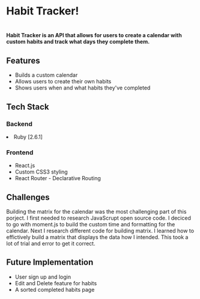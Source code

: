 <h1> Habit Tracker! <h1/>
  

<h4> Habit Tracker is an API that allows for users to create a calendar with custom habits and track what days they complete them.</h4>
<h2> Features </h2> 
<ul>
  <li>Builds a custom calendar</li>
  <li>Allows users to create their own habits</li>
  <li>Shows users when and what habits they've completed</li>
</ul>
<h2> Tech Stack </h2>
<h3> Backend </h3
<ul>
  <li>Ruby [2.6.1]</li>
</ul>
<h3> Frontend </h3>
<ul>
  <li>React.js</li>
  <li>Custom CSS3 styling</li>
  <li>React Router - Declarative Routing</li>
</ul>
<h2> Challenges </h2>
Building the matrix for the calendar was the most challenging part of this porject. I first needed to research JavaScrupt open source code. I deciced to go with moment.js to build the custom time and formatting for the calendar. Next I research different code for building matrix. I learned how to effictively build a matrix that displays the data how I intended. This took a lot of trial and error to get it correct.
<h2> Future Implementation </h2>
<ul>
  <li>User sign up and login</li>
  <li>Edit and Delete feature for habits</li>
  <li>A sorted completed habits page</li>
</ul>
